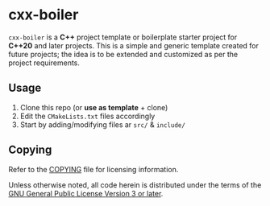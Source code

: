 # cxx-boiler

`cxx-boiler` is a **C++** project template or boilerplate starter project for
**C++20** and later projects. This is a simple and generic template created for
future projects; the idea is to be extended and customized as per the project
requirements.

## Usage

1. Clone this repo (or **use as template** + clone)
2. Edit the `CMakeLists.txt` files accordingly
3. Start by adding/modifying files ar `src/` & `include/`

## Copying

Refer to the [COPYING](./COPYING) file for licensing information.

Unless otherwise noted, all code herein is distributed under the terms of the
[GNU General Public License Version 3 or later](https://www.gnu.org/licenses/gpl-3.0.en.html).
